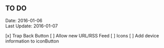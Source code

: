 ## TO DO ##
Date: 2016-01-06<br>
Last Update: 2016-01-07

[x] Trap Back Button
[ ] Allow new URL/RSS Feed
[ ] Icons
[ ] Add device information to iconButton


